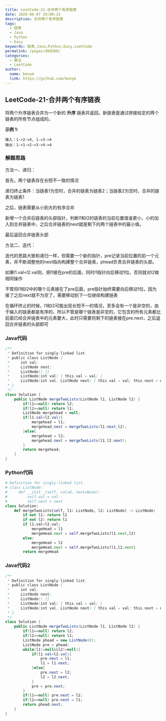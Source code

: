 ```yaml
---
title: LeetCode-21-合并两个有序链表
date: 2020-06-07 19:00:23
description: 合并两个有序链表
tags: 
  - 链表
  - Java
  - Python
  - Easy
keywords: 链表,Java,Python,Easy,LeetCode
permalink: /pages/d0dd86/
categories: 
  - 算法
  - LeetCode
author: 
  name: benym
  link: https://github.com/benym
---
```


## LeetCode-21-合并两个有序链表

将两个升序链表合并为一个新的 **升序** 链表并返回。新链表是通过拼接给定的两个链表的所有节点组成的。 

<!--more-->

**示例 1:**

```
输入：1->2->4, 1->3->4
输出：1->1->2->3->4->4
```

### 解题思路

方法一、递归：

首先，两个链表存在长短不一致的情况

递归终止条件：当链表1为空时，合并的链表为链表2；当链表2为空时，合并的链表为链表1

之后，链表需要从小到大的有序合并

新增一个合并后链表的头部指针，判断l1和l2的链表的当前位置值谁更小，小的加入到合并链表中，之后合并链表的next就是剩下的两个链表中的最小值。

最后返回合并链表头部

方法二、迭代：

迭代的思路大致和递归一样，但需要一个新的指针，pre记录当前位置的前一个元素，并不断调整他的next指向构建整个合并链表，phead负责合并链表的头部。

如果l1.val<l2.val则，把l1接在pre的后面，同时l1指针向后移动1位。否则就对l2做相同操作

不管将l1和l2中的哪个元素接在了pre后面，pre指针始终需要向后移动1位，因为接了之后next就不为空了，需要移动到下一位继续构建链表

在循环终止的时候，l1和l2可能出现长短不一的情况，至多会有一个是非空的，由于输入的链表都是有序的，所以不管是哪个链表是非空的，它包含的所有元素都比前面已经合并链表中的元素要大，此时只需要将剩下的链表接在pre.next，之后返回合并链表的头部即可

### Java代码

```java
/**
 * Definition for singly-linked list.
 * public class ListNode {
 *     int val;
 *     ListNode next;
 *     ListNode() {}
 *     ListNode(int val) { this.val = val; }
 *     ListNode(int val, ListNode next) { this.val = val; this.next = next; }
 * }
 */
class Solution {
    public ListNode mergeTwoLists(ListNode l1, ListNode l2) {
        if(l1==null) return l2;
        if(l2==null) return l1;
        ListNode mergehead = null;
        if(l1.val<l2.val){
            mergehead = l1;
            mergehead.next = mergeTwoLists(l1.next,l2);
        }else{
            mergehead = l2;
            mergehead.next = mergeTwoLists(l1,l2.next);
        }
        return mergehead;
    }
}
```

### Python代码

```python
# Definition for singly-linked list.
# class ListNode:
#     def __init__(self, val=0, next=None):
#         self.val = val
#         self.next = next
class Solution:
    def mergeTwoLists(self, l1: ListNode, l2: ListNode) -> ListNode:
        if not l1: return l2
        if not l2: return l1
        if l1.val<l2.val:
            mergeHead = l1
            mergeHead.next = self.mergeTwoLists(l1.next,l2)
        else:
            mergeHead = l2
            mergeHead.next = self.mergeTwoLists(l1,l2.next)
        return mergeHead
```

### Java代码2

```java
/**
 * Definition for singly-linked list.
 * public class ListNode {
 *     int val;
 *     ListNode next;
 *     ListNode() {}
 *     ListNode(int val) { this.val = val; }
 *     ListNode(int val, ListNode next) { this.val = val; this.next = next; }
 * }
 */
class Solution {
    public ListNode mergeTwoLists(ListNode l1, ListNode l2) {
        if(l1==null) return l2;
        if(l2==null) return l1;
        ListNode phead = new ListNode(0);
        ListNode pre = phead;
        while(l1!=null&&l2!=null){
            if(l1.val<l2.val){
                pre.next = l1;
                l1 = l1.next;
            }else{
                pre.next = l2;
                l2 = l2.next;
            }
            pre = pre.next;
        }
        if(l1==null) pre.next = l2;
        if(l2==null) pre.next = l1;
        return phead.next;
    }
}
```

